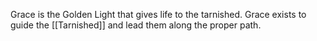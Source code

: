 Grace is the Golden Light that gives life to the tarnished.
Grace exists to guide the [[Tarnished]] and lead them along the proper path.
